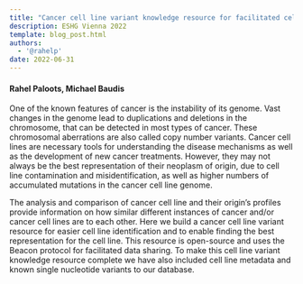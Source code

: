 ```yaml
---
title: "Cancer cell line variant knowledge resource for facilitated cell line identification"
description: ESHG Vienna 2022
template: blog_post.html 
authors:
  - '@rahelp'
date: 2022-06-31
---
```


#### Rahel Paloots, Michael Baudis

One of the known features of cancer is the instability of its genome. Vast changes in the genome lead to duplications and deletions in the chromosome, that can be detected in most types of cancer. These chromosomal aberrations are also called copy number variants. Cancer cell lines are necessary tools for understanding the disease mechanisms as well as the development of new cancer treatments. However, they may not always be the best representation of their neoplasm of origin, due to cell line contamination and misidentification, as well as higher numbers of accumulated mutations in the cancer cell line genome.

<!--more-->

The analysis and comparison of cancer cell line and their origin’s profiles provide information on how similar different instances of cancer and/or cancer cell lines are to each other. Here we build a cancer cell line variant resource for easier cell line identification and to enable finding the best representation for the cell line. This resource is open-source and uses the Beacon protocol for facilitated data sharing. To make this cell line variant knowledge resource complete we have also included cell line metadata and known single nucleotide variants to our database. 
